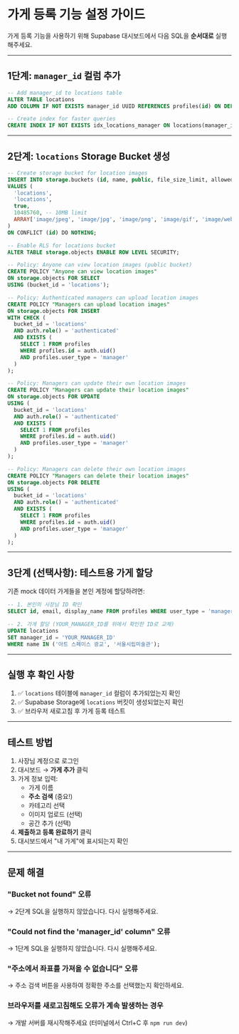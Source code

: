 # 가게 등록 기능 설정 가이드

가게 등록 기능을 사용하기 위해 Supabase 대시보드에서 다음 SQL을 **순서대로** 실행해주세요.

---

## 1단계: `manager_id` 컬럼 추가

```sql
-- Add manager_id to locations table
ALTER TABLE locations
ADD COLUMN IF NOT EXISTS manager_id UUID REFERENCES profiles(id) ON DELETE SET NULL;

-- Create index for faster queries
CREATE INDEX IF NOT EXISTS idx_locations_manager ON locations(manager_id);
```

---

## 2단계: `locations` Storage Bucket 생성

```sql
-- Create storage bucket for location images
INSERT INTO storage.buckets (id, name, public, file_size_limit, allowed_mime_types)
VALUES (
  'locations',
  'locations',
  true,
  10485760, -- 10MB limit
  ARRAY['image/jpeg', 'image/jpg', 'image/png', 'image/gif', 'image/webp']
)
ON CONFLICT (id) DO NOTHING;

-- Enable RLS for locations bucket
ALTER TABLE storage.objects ENABLE ROW LEVEL SECURITY;

-- Policy: Anyone can view location images (public bucket)
CREATE POLICY "Anyone can view location images"
ON storage.objects FOR SELECT
USING (bucket_id = 'locations');

-- Policy: Authenticated managers can upload location images
CREATE POLICY "Managers can upload location images"
ON storage.objects FOR INSERT
WITH CHECK (
  bucket_id = 'locations' 
  AND auth.role() = 'authenticated'
  AND EXISTS (
    SELECT 1 FROM profiles 
    WHERE profiles.id = auth.uid() 
    AND profiles.user_type = 'manager'
  )
);

-- Policy: Managers can update their own location images
CREATE POLICY "Managers can update their location images"
ON storage.objects FOR UPDATE
USING (
  bucket_id = 'locations' 
  AND auth.role() = 'authenticated'
  AND EXISTS (
    SELECT 1 FROM profiles 
    WHERE profiles.id = auth.uid() 
    AND profiles.user_type = 'manager'
  )
);

-- Policy: Managers can delete their own location images
CREATE POLICY "Managers can delete their location images"
ON storage.objects FOR DELETE
USING (
  bucket_id = 'locations' 
  AND auth.role() = 'authenticated'
  AND EXISTS (
    SELECT 1 FROM profiles 
    WHERE profiles.id = auth.uid() 
    AND profiles.user_type = 'manager'
  )
);
```

---

## 3단계 (선택사항): 테스트용 가게 할당

기존 mock 데이터 가게들을 본인 계정에 할당하려면:

```sql
-- 1. 본인의 사장님 ID 확인
SELECT id, email, display_name FROM profiles WHERE user_type = 'manager';

-- 2. 가게 할당 (YOUR_MANAGER_ID를 위에서 확인한 ID로 교체)
UPDATE locations 
SET manager_id = 'YOUR_MANAGER_ID' 
WHERE name IN ('아트 스페이스 광교', '서울시립미술관');
```

---

## 실행 후 확인 사항

1. ✅ `locations` 테이블에 `manager_id` 컬럼이 추가되었는지 확인
2. ✅ Supabase Storage에 `locations` 버킷이 생성되었는지 확인
3. ✅ 브라우저 새로고침 후 가게 등록 테스트

---

## 테스트 방법

1. 사장님 계정으로 로그인
2. 대시보드 → **가게 추가** 클릭
3. 가게 정보 입력:
   - 가게 이름
   - **주소 검색** (중요!)
   - 카테고리 선택
   - 이미지 업로드 (선택)
   - 공간 추가 (선택)
4. **제출하고 등록 완료하기** 클릭
5. 대시보드에서 "내 가게"에 표시되는지 확인

---

## 문제 해결

### "Bucket not found" 오류
→ 2단계 SQL을 실행하지 않았습니다. 다시 실행해주세요.

### "Could not find the 'manager_id' column" 오류
→ 1단계 SQL을 실행하지 않았습니다. 다시 실행해주세요.

### "주소에서 좌표를 가져올 수 없습니다" 오류
→ 주소 검색 버튼을 사용하여 정확한 주소를 선택했는지 확인하세요.

### 브라우저를 새로고침해도 오류가 계속 발생하는 경우
→ 개발 서버를 재시작해주세요 (터미널에서 Ctrl+C 후 `npm run dev`)






